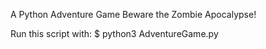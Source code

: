 A Python Adventure Game
Beware the Zombie Apocalypse!

Run this script with: $ python3 AdventureGame.py
